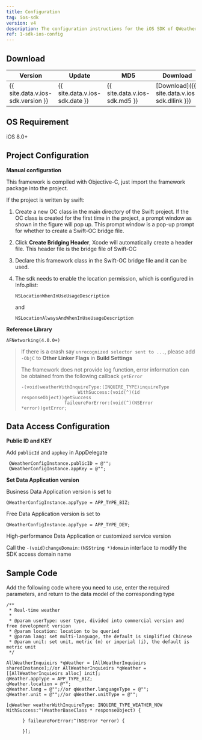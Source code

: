 ```yaml
---
title: Configuration
tag: ios-sdk
version: v4
description: The configuration instructions for the iOS SDK of QWeather, use the free QWeather SDK to quickly integrate the latest weather data of QWeather for easy calling
ref: 1-sdk-ios-config
---
```


## Download

|Version|Update|MD5|Download|
|---|---|---|---|
|{{ site.data.v.ios-sdk.version }}|{{ site.data.v.ios-sdk.date }}|{{ site.data.v.ios-sdk.md5 }}|[Download]({{ site.data.v.ios-sdk.dllink }})|

## OS Requirement

iOS 8.0+

## Project Configuration

**Manual configuration**

This framework is compiled with Objective-C, just import the framework package into the project.

If the project is written by swift:

1. Create a new OC class in the main directory of the Swift project. If the OC class is created for the first time in the project, a prompt window as shown in the figure will pop up. This prompt window is a pop-up prompt for whether to create a Swift-OC bridge file.
2. Click **Create Bridging Header**, Xcode will automatically create a header file. This header file is the bridge file of Swift-OC
3. Declare this framework class in the Swift-OC bridge file and it can be used.
4. The sdk needs to enable the location permission, which is configured in Info.plist:
   
   ```
   NSLocationWhenInUseUsageDescription
   ```` 
   and 
   ```
   NSLocationAlwaysAndWhenInUseUsageDescription
   ```

**Reference Library**

```objc
AFNetworking(4.0.0+)
```

> If there is a crash say `unrecognized selector sent to ...`, please add `-ObjC` to **Other Linker Flags** in **Build Settings**
> 
> The framework does not provide log function, error information can be obtained from the following callback `getError` 
>  
> ```objc
> -(void)weatherWithInquireType:(INQUIRE_TYPE)inquireType
>                      WithSuccess:(void(^)(id responseObject))getSuccess
>                 faileureForError:(void(^)(NSError *error))getError;
> ```

## Data Access Configuration
 
**Public ID and KEY**

Add `publicId` and `appkey` in AppDelegate

```objc
 QWeatherConfigInstance.publicID = @"";
 QWeatherConfigInstance.appKey = @"";
```

**Set Data Application version**

Business Data Application version is set to

```objc
QWeatherConfigInstance.appType = APP_TYPE_BIZ;
```

Free Data Application version is set to

```objc
QWeatherConfigInstance.appType = APP_TYPE_DEV;
```

High-performance Data Application or customized service version

Call the `-(void)changeDomain:(NSString *)domain` interface to modify the SDK access domain name

## Sample Code

Add the following code where you need to use, enter the required parameters, and return to the data model of the corresponding type
  
```objc
/**
 * Real-time weather
 *
 * @param userType: user type, divided into commercial version and free development version
 * @param location: location to be queried
 * @param lang: set multi-language, the default is simplified Chinese
 * @param unit: set unit, metric (m) or imperial (i), the default is metric unit
 */

AllWeatherInquieirs *qWeather = [AllWeatherInquieirs sharedInstance];//or AllWeatherInquieirs *qWeather = [[AllWeatherInquieirs alloc] init];
qWeather.appType = APP_TYPE_BIZ;
qWeather.location = @"";
qWeather.lang = @"";//or qWeather.languageType = @"";
qWeather.unit = @"";//or qWeather.unitType = @"";

[qWeather weatherWithInquireType: INQUIRE_TYPE_WEATHER_NOW WithSuccess:^(WeatherBaseClass * responseObject) {

      } faileureForError:^(NSError *error) {

      }];
```